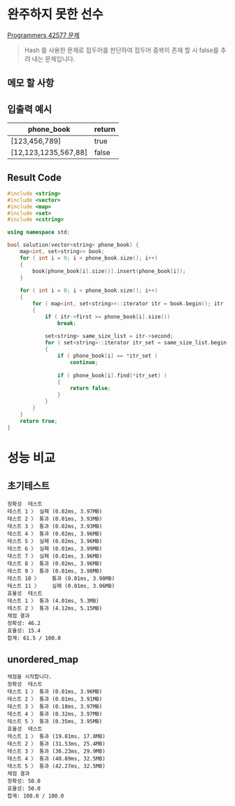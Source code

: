 # 완주하지 못한 선수
[Programmers 42577 문제](https://programmers.co.kr/learn/courses/30/lessons/42577#)  

> Hash 를 사용한 문제로 접두어를 판단하여 접두어 중복이 존재 할 시 false를 추려 내는 문제입니다.

## 메모 할 사항


## 입출력 예시
phone_book | return
|---|---|
[123,456,789] | true
[12,123,1235,567,88] | false


## Result Code

```cpp
#include <string>
#include <vector>
#include <map>
#include <set>
#include <cstring>

using namespace std;

bool solution(vector<string> phone_book) {
    map<int, set<string>> book;
    for ( int i = 0; i < phone_book.size(); i++)
    {
        book[phone_book[i].size()].insert(phone_book[i]);
    }
    
    for ( int i = 0; i < phone_book.size(); i++)
    {
        for ( map<int, set<string>>::iterator itr = book.begin(); itr != book.end(); itr++)
        {
            if ( itr->first >= phone_book[i].size())
                break;
            
            set<string> same_size_list = itr->second;
            for ( set<string>::iterator itr_set = same_size_list.begin(); itr_set != same_size_list.end(); itr_set++)
            {
                if ( phone_book[i] == *itr_set )
                    continue;
                
                if ( phone_book[i].find(*itr_set) )
                {
                    return false;
                }
            }
        }
    }
    return true;
}
```

# 성능 비교
## 초기테스트
```
정확성  테스트
테스트 1 〉	실패 (0.02ms, 3.97MB)
테스트 2 〉	통과 (0.01ms, 3.93MB)
테스트 3 〉	통과 (0.02ms, 3.93MB)
테스트 4 〉	통과 (0.02ms, 3.96MB)
테스트 5 〉	실패 (0.02ms, 3.96MB)
테스트 6 〉	실패 (0.01ms, 3.99MB)
테스트 7 〉	실패 (0.01ms, 3.96MB)
테스트 8 〉	통과 (0.02ms, 3.96MB)
테스트 9 〉	통과 (0.01ms, 3.98MB)
테스트 10 〉	통과 (0.01ms, 3.98MB)
테스트 11 〉	실패 (0.01ms, 3.96MB)
효율성  테스트
테스트 1 〉	통과 (4.01ms, 5.3MB)
테스트 2 〉	통과 (4.12ms, 5.15MB)
채점 결과
정확성: 46.2
효율성: 15.4
합계: 61.5 / 100.0
```

## unordered_map
```
채점을 시작합니다.
정확성  테스트
테스트 1 〉	통과 (0.01ms, 3.96MB)
테스트 2 〉	통과 (0.01ms, 3.91MB)
테스트 3 〉	통과 (0.18ms, 3.97MB)
테스트 4 〉	통과 (0.32ms, 3.97MB)
테스트 5 〉	통과 (0.35ms, 3.95MB)
효율성  테스트
테스트 1 〉	통과 (19.81ms, 17.8MB)
테스트 2 〉	통과 (31.53ms, 25.4MB)
테스트 3 〉	통과 (36.23ms, 29.9MB)
테스트 4 〉	통과 (40.89ms, 32.5MB)
테스트 5 〉	통과 (42.27ms, 32.5MB)
채점 결과
정확성: 50.0
효율성: 50.0
합계: 100.0 / 100.0
```





